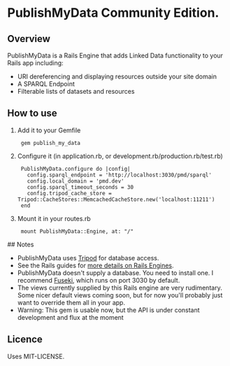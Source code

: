 # PublishMyData Community Edition.

## Overview

PublishMyData is a Rails Engine that adds Linked Data functionality to your Rails app including:

- URI dereferencing and displaying resources outside your site domain
- A SPARQL Endpoint
- Filterable lists of datasets and resources

## How to use

1. Add it to your Gemfile

        gem publish_my_data

2. Configure it (in application.rb, or development.rb/production.rb/test.rb)

        PublishMyData.configure do |config|
          config.sparql_endpoint = 'http://localhost:3030/pmd/sparql'
          config.local_domain = 'pmd.dev'
          config.sparql_timeout_seconds = 30
          config.tripod_cache_store = Tripod::CacheStores::MemcachedCacheStore.new('localhost:11211')
        end

3. Mount it in your routes.rb

        mount PublishMyData::Engine, at: "/"

## Notes

- PublishMyData uses [Tripod](http://github.com/Swirrl/tripod) for database access.
- See the Rails guides for [more details on Rails Engines](http://guides.rubyonrails.org/engines.html).
- PublishMyData doesn't supply a database. You need to install one. I recommend [Fuseki](http://jena.apache.org/documentation/serving_data/index.html), which runs on port 3030 by default.
- The views currently supplied by this Rails engine are very rudimentary. Some nicer default views coming soon, but for now you'll probably just want to override them all in your app.
- Warning: This gem is usable now, but the API is under constant development and flux at the moment

## Licence

Uses MIT-LICENSE.